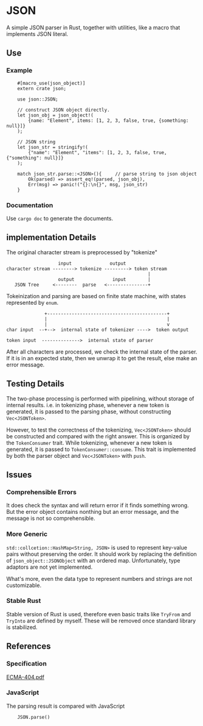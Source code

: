 # JSON
A simple JSON parser in Rust, together with utilities, like a macro that implements JSON literal.

## Use
### Example
```
    #[macro_use(json_object)]
    extern crate json;

    use json::JSON;

    // construct JSON object directly.
    let json_obj = json_object!(
        {name: "Element", items: [1, 2, 3, false, true, {something: null}]}
    );    

    // JSON string
    let json_str = stringify!(
        {"name": "Element", "items": [1, 2, 3, false, true, {"something": null}]}
    );    
    
    match json_str.parse::<JSON>(){     // parse string to json object
        Ok(parsed) => assert_eq!(parsed, json_obj),
        Err(msg) => panic!("{}:\n{}", msg, json_str)
    }

```
### Documentation
Use `cargo doc` to generate the documents.

## implementation Details
The original character stream is preprocessed by "tokenize"
```
                   input              output                  
character stream --------> tokenize ---------> token stream
                                                    |
                   output              input        |
   JSON Tree     <--------  parse   <---------------+
```
Tokeinization and parsing are based on finite state machine, with states represented by `enum`.

```
              +--------------------------------------------+
              |                                            |
              |                                            v
char input  --+-->  internal state of tokenizer ---->  token output

token input  -------------->  internal state of parser
```
After all characters are processed, we check the internal state of the parser. If it is in an expected state, then we unwrap it to get the result, else make an error message.

## Testing Details

The two-phase processing is performed with pipelining, without storage of internal results. i.e. in tokenizing phase, whenever a new token is generated, it is passed to the parsing phase, without constructing `Vec<JSONToken>`.

However, to test the correctness of the tokenizing, `Vec<JSONToken>` should be constructed and compared with the right answer. This is organized by the `TokenConsumer` trait. While tokenizing, whenever a new token is generated, it is passed to `TokenConsumer::consume`. This trait is implemented by both the parser object and `Vec<JSONToken>` with `push`.

## Issues

### Comprehensible Errors
It does check the syntax and will return error if it finds something wrong. But the error object contains nonthing but an error message, and the message is not so comprehensible. 

### More Generic
`std::collcetion::HashMap<String, JSON>` is used to represent key-value pairs without preserving the order. It should work by replacing the definition of `json_object::JSONObject` with an ordered map. Unfortunately, type adaptors are not yet implemented. 

What's more, even the data type to represent numbers and strings are not customizable.

### Stable Rust
Stable version of Rust is used, therefore even basic traits like `TryFrom` and `TryInto` are defined by myself. These will be removed once standard library is stabilized.

## References
### Specification
[ECMA-404.pdf](http://www.ecma-international.org/publications/files/ECMA-ST/ECMA-404.pdf)
### JavaScript
The parsing result is compared with JavaScript
```
    JSON.parse()
```
